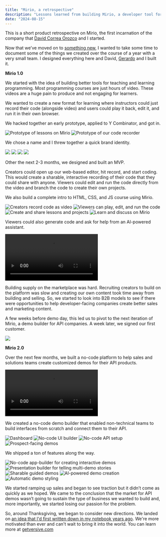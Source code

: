 ```yaml
---
title: "Mirio, a retrospective"
description: "Lessons learned from building Mirio, a developer tool for API demos."
date: "2024-08-15"
---
```


This is a short product retrospective on Mirio, the first incarnation of the company that [David Correa Orozco](https://www.linkedin.com/in/correa-david/) and I started.

Now that we’ve moved on to [something new](https://www.getversive.com/), I wanted to take some time to document some of the things we created over the course of a year with a very small team. I designed everything here and David, [Gerardo](https://www.linkedin.com/in/gerardovalenciar/) and I built it.

**Mirio 1.0**

We started with the idea of building better tools for teaching and learning programming. Most programming courses are just hours of video. These videos are a huge pain to produce and not engaging for learners.

We wanted to create a new format for learning where instructors could just record their code (alongside video) and users could play it back, edit it, and run it in their own browser.

We hacked together an early prototype, applied to Y Combinator, and got in.

![Prototype of lessons on Mirio](/writing/mirio-1.png)
![Prototype of our code recorder](/writing/mirio-2.png)

We chose a name and I threw together a quick brand identity.

![](/writing/mirio-3.png)
![](/writing/mirio-4.png)
![](/writing/mirio-5.png)
![](/writing/mirio-6.png)

Other the next 2-3 months, we designed and built an MVP.

Creators could open up our web-based editor, hit record, and start coding. This would create a sharable, interactive recording of their code that they could share with anyone. Viewers could edit and run the code directly from the video and branch the code to create their own projects.

We also build a complete intro to HTML, CSS, and JS course using Mirio.

![Creators record code as video](/writing/mirio-7.png)
![Viewers can play, edit, and run the code](/writing/mirio-8.png)
![Create and share lessons and projects](/writing/mirio-9.png)
![Learn and discuss on Mirio](/writing/mirio-10.png)

Viewers could also generate code and ask for help from an AI-powered assistant.

![](/writing/mirio-11.mp4)

Building supply on the marketplace was hard. Recruiting creators to build on the platform was slow and creating our own content took time away from building and selling. So, we started to look into B2B models to see if there were opportunities to help developer-facing companies create better sales and marketing content.

A few weeks before demo day, this led us to pivot to the next iteration of Mirio, a demo builder for API companies. A week later, we signed our first customer.

![](/writing/mirio-12.png)

**Mirio 2.0**

Over the next few months, we built a no-code platform to help sales and solutions teams create customized demos for their API products.

![](/writing/mirio-13.mp4)

We created a no-code demo builder that enabled non-technical teams to build interfaces from scratch and connect them to their API.

![Dashboard](/writing/mirio-14.png)
![No-code UI builder](/writing/mirio-15.png)
![No-code API setup](/writing/mirio-16.png)
![Prospect-facing demos](/writing/mirio-17.png)

We shipped a ton of features along the way.

![No-code app-builder for creating interactive demos](/writing/mirio-18.png)
![Presentation builder for telling multi-demo stories](/writing/mirio-19.png)
![Sharable guided demos](/writing/mirio-20.png)
![AI-powered demo creation](/writing/mirio-21.png)
![Automatic demo styling](/writing/mirio-22.png)

We started ramping up sales and began to see traction but it didn’t come as quickly as we hoped. We came to the conclusion that the market for API demos wasn’t going to sustain the type of business we wanted to build and, more importantly, we started losing our passion for the problem.

So, around Thanksgiving, we began to consider new directions. We landed on [an idea that I'd first written down in my notebook years ago](https://www.getversive.com/blog/introducing-versive). We're more motivated than ever and can't wait to bring it into the world. You can learn more at [getversive.com](https://www.getversive.com/)
